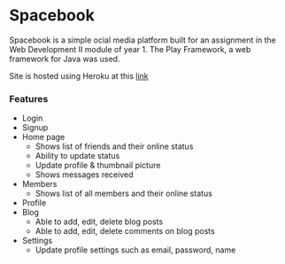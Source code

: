 # Spacebook

Spacebook is a simple ocial media platform built for an assignment in the Web Development II module of year 1. The Play Framework, a web framework for Java was used. 
 
Site is hosted using Heroku at this [link](http://stormy-reaches-34420.herokuapp.com/)


### Features
* Login
* Signup
* Home page
  * Shows list of friends and their online status
  * Ability to update status
  * Update profile & thumbnail picture
  * Shows messages received
* Members
  * Shows list of all members and their online status
* Profile
* Blog 
  * Able to add, edit, delete blog posts 
  * Able to add, edit, delete comments on blog posts
* Settings
  * Update profile settings such as email, password, name


